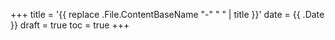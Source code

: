 +++
title = '{{ replace .File.ContentBaseName "-" " " | title }}'
date = {{ .Date }}
draft = true
toc = true
+++
